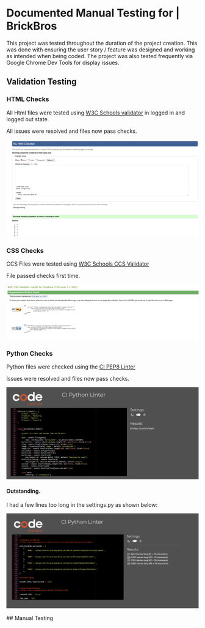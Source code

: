 # Documented Manual Testing for | BrickBros

This project was tested throughout the duration of the project creation. This was done with ensuring the user story / feature was designed and working as intended when being coded.
The project was also tested frequently via Google Chrome Dev Tools for display issues. 


## Validation Testing

### HTML Checks

All Html files were tested using [W3C Schools validator](https://validator.w3.org/) in logged in and logged out state.

All issues were resolved and files now pass checks.

![HTML Checks](readmedocs/screenshots/html-checker.png)



### CSS Checks

CCS Files were tested using [W3C Schools CCS Validator](https://jigsaw.w3.org/css-validator/)

File passed checks first time.

![CSS Checks](readmedocs/screenshots/css-checks.png)



### Python Checks

Python files were checked using the [CI PEP8 Linter](https://pep8ci.herokuapp.com/)

Issues were resolved and files now pass checks.

![PEP8 Tests](readmedocs/screenshots/pep8-validation.png)

#### Outstanding.
I had a few lines too long in the settings.py as shown below:


![PEP8 Setting.py](readmedocs/screenshots/pep8-settingpy.png)

## Manual Testing

